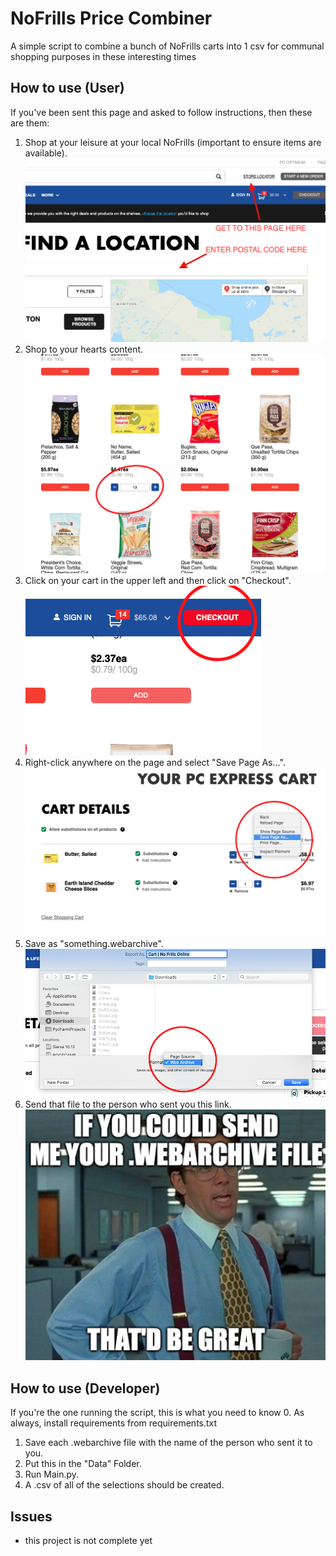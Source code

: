 # NoFrills Price Combiner
A simple script to combine a bunch of NoFrills carts into 1 csv for communal shopping purposes in these interesting times

## How to use (User) ##
If you've been sent this page and asked to follow instructions, then these are them:

1. Shop at your leisure at your local NoFrills (important to ensure items are available).
![](instructional_images/find_store.png)
2. Shop to your hearts content.
![](instructional_images/buy_stuff.png)
3. Click on your cart in the upper left and then click on "Checkout".
![](instructional_images/checkout.png)
4. Right-click anywhere on the page and select "Save Page As...".
![](instructional_images/save_page.png)
5. Save as "something.webarchive".
![](instructional_images/as_type.png)
6. Send that file to the person who sent you this link.
![](instructional_images/meme.png)


## How to use (Developer) ##
If you're the one running the script, this is what you need to know
0. As always, install requirements from requirements.txt
1. Save each .webarchive file with the name of the person who sent it to you.
2. Put this in the "Data" Folder.
3. Run Main.py.
4. A .csv of all of the selections should be created.

## Issues ##
- this project is not complete yet
